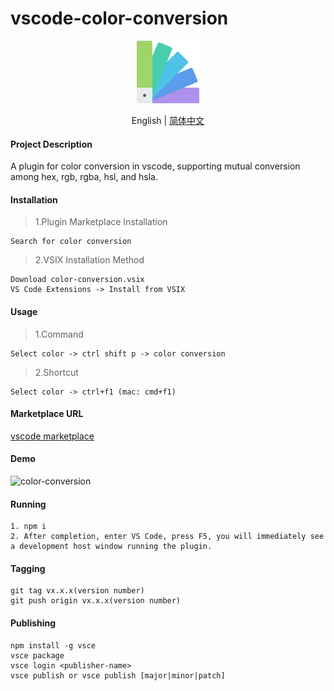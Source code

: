 # vscode-color-conversion
<p align="center">
  <img width="100" src="https://github.com/fred-hu/vscode-color-conversion/raw/master/static/colors.png" />
</p>
<p align="center">
  English | <a href="/i18n/README.zh-CN.md">简体中文</a>
</p>


#### Project Description
A plugin for color conversion in vscode, supporting mutual conversion among hex, rgb, rgba, hsl, and hsla.

#### Installation
>1.Plugin Marketplace Installation
>
```
Search for color conversion
```
>2.VSIX Installation Method
>
```
Download color-conversion.vsix
VS Code Extensions -> Install from VSIX
```

#### Usage
>1.Command
>
```
Select color -> ctrl shift p -> color conversion
```
>2.Shortcut
>
```
Select color -> ctrl+f1 (mac: cmd+f1)
```

#### Marketplace URL
>
[vscode marketplace](https://marketplace.visualstudio.com/items?itemName=fredu.color-conversion)


#### Demo
>
![color-conversion](https://i.imgur.com/OR38BQy.gif)

#### Running
```
1. npm i
2. After completion, enter VS Code, press F5, you will immediately see a development host window running the plugin.
```

#### Tagging
```
git tag vx.x.x(version number)
git push origin vx.x.x(version number)
```

#### Publishing
```
npm install -g vsce
vsce package
vsce login <publisher-name>
vsce publish or vsce publish [major|minor|patch]
```
